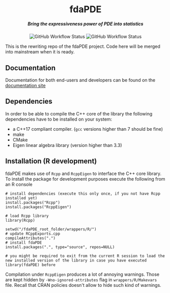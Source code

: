 <div align="center"> <h1> fdaPDE </h1>

<h5> Bring the expressiveness power of PDE into statistics </h5> </div>

<div align="center">

![GitHub Workflow Status](https://img.shields.io/github/workflow/status/AlePalu/fdaPDE/build-workflow?label=build&style=for-the-badge) ![GitHub Workflow Status](https://img.shields.io/github/workflow/status/AlePalu/fdaPDE/test-workflow?label=test-status&style=for-the-badge)

</div>


This is the rewriting repo of the fdaPDE project. Code here will be merged into mainstream when it is ready.

## Documentation
Documentation for both end-users and developers can be found on the [documentation site](https://alepalu.github.io/fdaPDE/)

## Dependencies
In order to be able to compile the C++ core of the library the following dependencies have to be installed on your system:
* a C++17 compliant compiler. (`gcc` versions higher than 7 should be fine)
* make
* CMake
* Eigen linear algebra library (version higher than 3.3)

## Installation (R development)
fdaPDE makes use of `Rcpp` and `RcppEigen` to interface the C++ core library. To install the package for development purposes execute the following from an R console 

```
# install dependencies (execute this only once, if you not have Rcpp installed yet)
install.packages("Rcpp")
install.packages("RcppEigen")

# load Rcpp library
library(Rcpp)

setwd("/fdaPDE_root_folder/wrappers/R/")
# update RCppExports.cpp
compileAttributes(".")
# install fdaPDE
install.packages(".", type="source", repos=NULL)

# you might be required to exit from the current R session to load the new installed version of the library in case you have executed library(fdaPDE) before
```

Compilation under `RcppEigen` produces a lot of annoying warnings. Those are kept hidden by `-Wno-ignored-attributes` flag in `wrappers/R/Makevars` file. Recall that CRAN policies doesn't allow to hide such kind of warnings.
